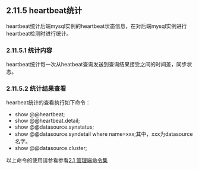 ## 2.11.5 heartbeat统计
heartbeat统计后端mysql实例的heartbeat状态信息，在对后端mysql实例进行heartbeat检测时进行统计。

### 2.11.5.1  统计内容
heartbeat统计每一次从heatbeat查询发送到查询结果接受之间的时间差，同步状态。

### 2.11.5.2  统计结果查看
hearbeat统计的查看执行如下命令：

+ show @@heartbeat;
+ show @@heartbeat.detail;
+ show @@datasource.synstatus;
+ show @@datasource.syndetail where name=xxx;其中，xxx为datasource名字。
+ show @@datasource.cluster;  

以上命令的使用请参看参看[2.1 管理端命令集](../2.1_manager_cmd.md)